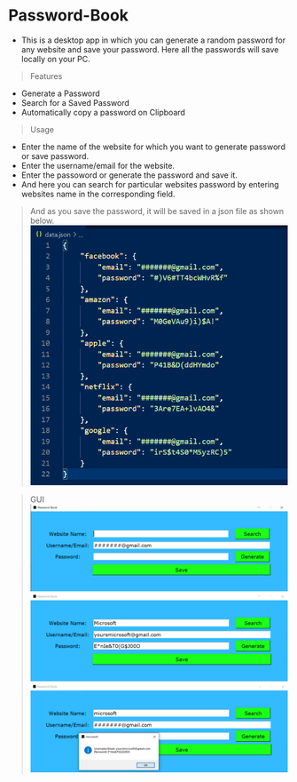 # Password-Book
* This is a desktop app in which you can generate a random password for any website and save your password. Here all the passwords will save locally on your PC.

> Features
* Generate a Password
* Search for a Saved Password
* Automatically copy a password on Clipboard

> Usage
* Enter the name of the website for which you want to generate password or save password.
* Enter the username/email for the website.
* Enter the passoword or generate the password and save it. 
* And here you can search for particular websites password by entering websites name in the corresponding field.

> And as you save the password, it will be saved in a json file as shown below.
![Data](images/json.png)

> GUI
![GUI](images/1.png)
![GUI](images/2.png)
![GUI](images/3.png)
